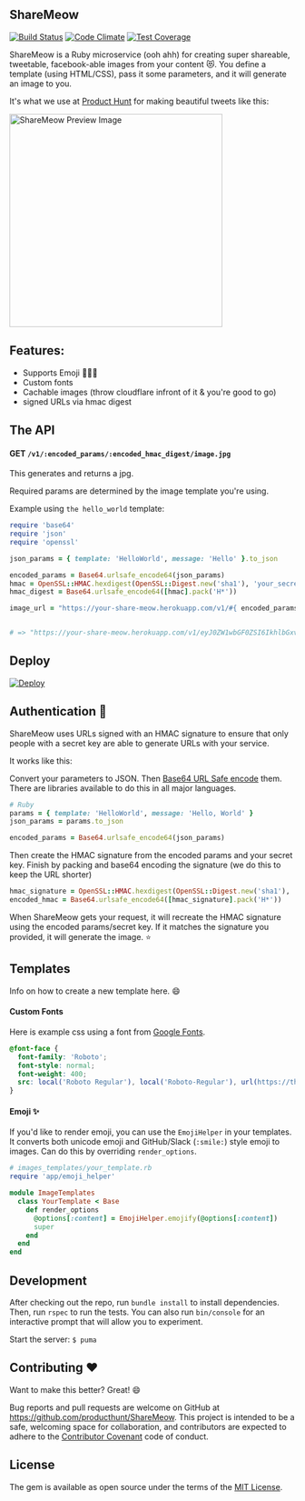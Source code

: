 ## ShareMeow
[![Build
Status](https://travis-ci.org/producthunt/ShareMeow.svg?branch=master)](https://travis-ci.org/producthunt/ShareMeow)
[![Code
Climate](https://codeclimate.com/github/producthunt/ShareMeow/badges/gpa.svg)](https://codeclimate.com/github/producthunt/ShareMeow)
[![Test
Coverage](https://codeclimate.com/github/producthunt/ShareMeow/badges/coverage.svg)](https://codeclimate.com/github/producthunt/ShareMeow/coverage)

ShareMeow is a Ruby microservice (ooh ahh) for creating super shareable, tweetable,
facebook-able images from your content :heart_eyes_cat:. You define a template (using HTML/CSS),
pass it some parameters, and it will generate an image to you.

It's what we use at [Product Hunt](https://www.producthunt.com) for making beautiful tweets like this:

<img width='375px' src="https://camo.githubusercontent.com/5bed0906f5c6bd07c843246f0baccd0e8fe03b2b/68747470733a2f2f7062732e7477696d672e636f6d2f6d656469612f4356564445454f5641414164396a362e6a7067" alt="ShareMeow Preview Image" data-canonical-src="https://pbs.twimg.com/media/CVVDEEOVAAAd9j6.jpg" style="max-width:100%;">

## Features:
- Supports Emoji :100::heart_eyes_cat::sparkles:
- Custom fonts
- Cachable images (throw cloudflare infront of it & you're good to go)
- signed URLs via hmac digest

## The API

#### GET `/v1/:encoded_params/:encoded_hmac_digest/image.jpg`
This generates and returns a jpg.

Required params are determined by the image template you're using.


Example using `the hello_world` template:
```Ruby
require 'base64'
require 'json'
require 'openssl'

json_params = { template: 'HelloWorld', message: 'Hello' }.to_json

encoded_params = Base64.urlsafe_encode64(json_params)
hmac = OpenSSL::HMAC.hexdigest(OpenSSL::Digest.new('sha1'), 'your_secret_key', encoded_params)
hmac_digest = Base64.urlsafe_encode64([hmac].pack('H*'))

image_url = "https://your-share-meow.herokuapp.com/v1/#{ encoded_params }/#{ hmac_digest }/image.jpg"


# => "https://your-share-meow.herokuapp.com/v1/eyJ0ZW1wbGF0ZSI6IkhlbGxvV29ybGQiLCJtZXNzYWdlIjoiSGVsbG8ifQ==/-lgitNQmEs9NaiWyOCHeV137D80=/image.jpg"
```

## Deploy
[![Deploy](https://www.herokucdn.com/deploy/button.svg)](https://heroku.com/deploy?template=https://github.com/producthunt/ShareMeow)


## Authentication :closed_lock_with_key:
ShareMeow uses URLs signed with an HMAC signature to ensure that only people with a secret key are able to generate URLs with your service.

It works like this:

Convert your parameters to JSON. Then [Base64 URL Safe encode](https://en.wikipedia.org/wiki/Base64#URL_applications) them. There are libraries available to do this in all major languages.

```Ruby
# Ruby
params = { template: 'HelloWorld', message: 'Hello, World' }
json_params = params.to_json

encoded_params = Base64.urlsafe_encode64(json_params)
```

Then create the HMAC signature from the encoded params and your secret key. Finish by packing and base64 encoding the signature (we do this to keep the URL shorter)

```Ruby
hmac_signature = OpenSSL::HMAC.hexdigest(OpenSSL::Digest.new('sha1'), 'your_secret_key', encoded_params)
encoded_hmac = Base64.urlsafe_encode64([hmac_signature].pack('H*'))
```

When ShareMeow gets your request, it will recreate the HMAC signature using the encoded params/secret key. If it matches the signature you provided, it will generate the image. :star:

## Templates
Info on how to create a new template here. :smile:

#### Custom Fonts
Here is example css using a font from [Google Fonts](https://www.google.com/fonts).

```css
@font-face {
  font-family: 'Roboto';
  font-style: normal;
  font-weight: 400;
  src: local('Roboto Regular'), local('Roboto-Regular'), url(https://themes.googleusercontent.com/static/fonts/roboto/v10/2UX7WLTfW3W8TclTUvlFyQ.woff) format('woff');
}
```

#### Emoji :sparkles:
If you'd like to render emoji, you can use the `EmojiHelper` in your templates. It converts both  unicode emoji and GitHub/Slack (`:smile:`) style emoji to images. Can do this by overriding `render_options`.

```Ruby
# images_templates/your_template.rb
require 'app/emoji_helper'

module ImageTemplates
  class YourTemplate < Base
    def render_options
      @options[:content] = EmojiHelper.emojify(@options[:content])
      super
    end
  end
end
```

## Development

After checking out the repo, run `bundle install` to install dependencies. Then, run `rspec` to run the tests. You can also run `bin/console` for an interactive prompt that will allow you to experiment.

Start the server:
`$ puma`

## Contributing :heart:

Want to make this better? Great! :smile:

Bug reports and pull requests are welcome on GitHub at https://github.com/producthunt/ShareMeow. This project is intended to be a safe, welcoming space for collaboration, and contributors are expected to adhere to the [Contributor Covenant](http://contributor-covenant.org) code of conduct.


## License

The gem is available as open source under the terms of the [MIT License](http://opensource.org/licenses/MIT).
